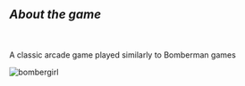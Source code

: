 ## <em>About the game</em>
<br/>
<br> A classic arcade game played similarly to Bomberman games </br>


![bombergirl](https://user-images.githubusercontent.com/71712677/124292467-81b4b300-db4d-11eb-8517-cc4ade854c52.jpeg)

